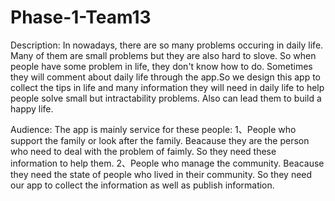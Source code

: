 # Phase-1-Team13
Description: In nowadays, there are so many problems occuring in daily life. Many of them are small problems but they are also hard to slove. So when people have some problem in life, they don't know how to do. Sometimes they will comment about daily life through the app.So we design this app to collect the tips in life and many information they will need in daily life to help people solve small but intractability problems. Also can lead them to build a happy life.

Audience: The app is mainly service for these people:
1、People who support the family or look after the family. Beacause they are the person who need to deal with the problem of faimly. So they need these information to help them.
2、People who manage the community. Beacause they need the state of people who lived in their community. So they need our app to collect the information as well as publish information.
